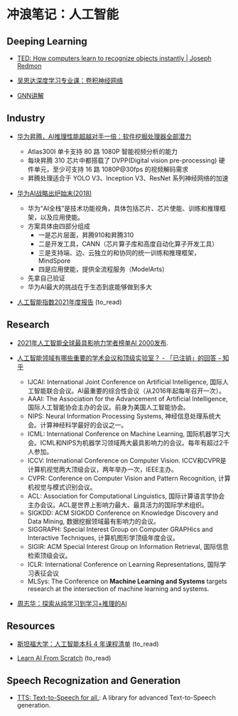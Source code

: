 # 冲浪笔记：人工智能

## Deeping Learning

- [TED: How computers learn to recognize objects instantly | Joseph Redmon][dl1]
- [吴恩达深度学习专业课：卷积神经网络][dl2]
- [GNN讲解][dl3]

  [dl1]: https://www.youtube.com/watch?v=Cgxsv1riJhI
  [dl2]: https://www.bilibili.com/video/BV1zi4y1L7NC?p=29
  [dl3]: https://www.jiqizhixin.com/articles/2021-03-28-3

## Industry

- [华为昇腾，AI推理性能超越对手一倍：软件挖掘处理器全部潜力][i1]
  - Atlas300I 单卡支持 80 路 1080P 智能视频分析的能力
  - 每块昇腾 310 芯片中都搭载了 DVPP(Digital vision pre-processing) 硬件单元，至少可支持 16 路 1080P@30fps 的视频解码需求
  - 昇腾处理适合于 YOLO V3、Inception V3、ResNet 系列神经网络的加速

- [华为AI战略出炉始末(2018)][i2]
  - 华为“AI全栈”是技术功能视角，具体包括芯片、芯片使能、训练和推理框架，以及应用使能。
  - 方案具体由四部分组成
    - 一是芯片层面，昇腾910和昇腾310
    - 二是开发工具，CANN（芯片算子库和高度自动化算子开发工具）
    - 三是支持端、边、云独立的和协同的统一训练和推理框架，MindSpore
    - 四是应用使能，提供全流程服务（ModelArts）
  - 先拿自己验证
  - 华为AI最大的挑战在于生态到底能够做到多大

- [人工智能指数2021年度报告][i3] (to_read)

  [i1]: https://www.jiqizhixin.com/articles/2020-08-14-5
  [i2]: https://www.jiqizhixin.com/articles/2018-10-31-34
  [i3]: https://aiindex.stanford.edu/wp-content/uploads/2021/04/2021-AI-Index-Report_Chinese-Edition.pdf

## Research

- [2021年人工智能全球最具影响力学者榜单AI 2000发布][re1].

- [人工智能领域有哪些重要的学术会议和顶级实验室？ - 「已注销」的回答 - 知乎][re2]
  - IJCAI: International Joint Conference on Artificial Intelligence, 国际人工智能联合会议。AI最重要的综合性会议（从2016年起每年召开一次）。
  - AAAI: The Association for the Advancement of Artificial Intelligence, 国际人工智能协会主办的会议。前身为美国人工智能协会。
  - NIPS: Neural Information Processing Systems, 神经信息处理系统大会。计算神经科学最好的会议之一。
  - ICML: International Conference on Machine Learning, 国际机器学习大会。ICML和NIPS为机器学习领域两大最具影响力的会议。每年有超过2千人参加。
  - ICCV: International Conference on Computer Vision. ICCV和CVPR是计算机视觉两大顶级会议，两年举办一次，IEEE主办。
  - CVPR: Conference on Computer Vision and Pattern Recognition, 计算机视觉与模式识别会议。
  - ACL: Association for Computational Linguistics, 国际计算语言学协会主办会议。ACL是世界上影响力最大、最具活力的国际学术组织。
  - SIGKDD: ACM SIGKDD Conference on Knowledge Discovery and Data Mining, 数据挖掘领域最有影响力的会议。
  - SIGGRAPH: Special Interest Group on Computer GRAPHics and Interactive Techniques, 计算机图形学顶级年度会议。
  - SIGIR: ACM Special Interest Group on Information Retrieval, 国际信息检索顶级会议。
  - ICLR: International Conference on Learning Representations, 国际学习表征会议
  - MLSys: The Conference on **Machine Learning and Systems** targets research at the intersection of machine learning and systems.

- [周志华：探索从纯学习到学习+推理的AI][re3]

  [re1]: https://www.jiqizhixin.com/articles/2021-04-08-5
  [re2]: https://www.zhihu.com/question/31617024/answer/155239477
  [re3]: https://www.jiqizhixin.com/articles/2021-11-04-2

## Resources

- [斯坦福大学：人工智能本科 4 年课程清单][rs1] (to_read)
- [Learn AI From Scratch][rs2] (to_read)

  [rs1]: https://zhuanlan.zhihu.com/p/342522102
  [rs2]: https://learnaifromscratch.github.io/

## Speech Recognization and Generation

- [TTS: Text-to-Speech for all.][s1]: A library for advanced Text-to-Speech generation.

  [s1]: https://github.com/mozilla/TTS

